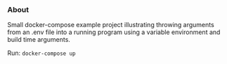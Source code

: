 ### About
Small docker-compose example project illustrating throwing arguments from an .env file into a running program using a variable environment and build time arguments.

Run:
`docker-compose up`
